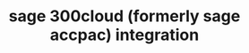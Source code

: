 ---
title: "sage 300cloud (formerly sage accpac) integration"
titleList: sage 300cloud
summary: "A streamlined and efficient solution for small to mid-market companies with up to several hundred users."
type: platform
image: "/uploads/logo-platform-sage-300cloud.png"
weight: 11
---